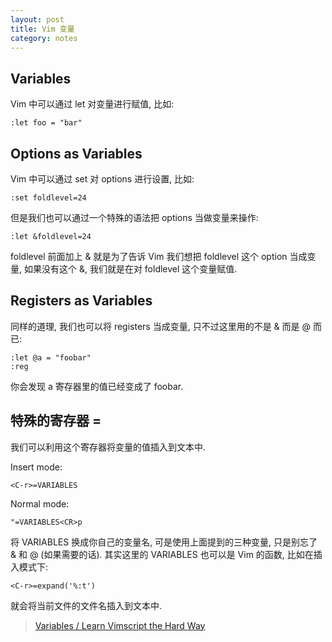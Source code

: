 ```yaml
---
layout: post
title: Vim 变量
category: notes
---
```

## Variables

Vim 中可以通过 let 对变量进行赋值, 比如:

    :let foo = "bar"

## Options as Variables

Vim 中可以通过 set 对 options 进行设置, 比如:

    :set foldlevel=24

但是我们也可以通过一个特殊的语法把 options 当做变量来操作:

    :let &foldlevel=24

foldlevel 前面加上 & 就是为了告诉 Vim 我们想把 foldlevel 这个 option 当成变量, 如果没有这个 &, 
我们就是在对 foldlevel 这个变量赋值.

## Registers as Variables

同样的道理, 我们也可以将 registers 当成变量, 只不过这里用的不是 & 而是 @ 而已:

    :let @a = "foobar"
    :reg

你会发现 a 寄存器里的值已经变成了 foobar.

## 特殊的寄存器 =

我们可以利用这个寄存器将变量的值插入到文本中.

Insert mode:

    <C-r>=VARIABLES

Normal mode:

    "=VARIABLES<CR>p

将 VARIABLES 换成你自己的变量名, 可是使用上面提到的三种变量, 只是别忘了 & 和 @ (如果需要的话).
其实这里的 VARIABLES 也可以是 Vim 的函数, 比如在插入模式下:

    <C-r>=expand('%:t')

就会将当前文件的文件名插入到文本中.

> [Variables / Learn Vimscript the Hard Way](http://learnvimscriptthehardway.stevelosh.com/chapters/19.html)
